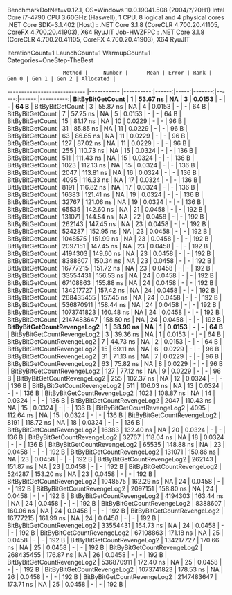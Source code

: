 
BenchmarkDotNet=v0.12.1, OS=Windows 10.0.19041.508 (2004/?/20H1)
Intel Core i7-4790 CPU 3.60GHz (Haswell), 1 CPU, 8 logical and 4 physical cores
.NET Core SDK=3.1.402
  [Host]     : .NET Core 3.1.8 (CoreCLR 4.700.20.41105, CoreFX 4.700.20.41903), X64 RyuJIT
  Job-HWZFPC : .NET Core 3.1.8 (CoreCLR 4.700.20.41105, CoreFX 4.700.20.41903), X64 RyuJIT

IterationCount=1  LaunchCount=1  WarmupCount=1  
Categories=OneStep-TheBest  

                      Method |     Number |      Mean | Error | Rank |  Gen 0 | Gen 1 | Gen 2 | Allocated |
---------------------------- |----------- |----------:|------:|-----:|-------:|------:|------:|----------:|
            **BitByBitGetCount** |          **1** |  **53.67 ns** |    **NA** |    **3** | **0.0153** |     **-** |     **-** |      **64 B** |
            BitByBitGetCount |          3 |  55.87 ns |    NA |    4 | 0.0153 |     - |     - |      64 B |
            BitByBitGetCount |          7 |  57.25 ns |    NA |    5 | 0.0153 |     - |     - |      64 B |
            BitByBitGetCount |         15 |  81.17 ns |    NA |   10 | 0.0229 |     - |     - |      96 B |
            BitByBitGetCount |         31 |  85.85 ns |    NA |   11 | 0.0229 |     - |     - |      96 B |
            BitByBitGetCount |         63 |  86.65 ns |    NA |   11 | 0.0229 |     - |     - |      96 B |
            BitByBitGetCount |        127 |  87.02 ns |    NA |   11 | 0.0229 |     - |     - |      96 B |
            BitByBitGetCount |        255 | 110.73 ns |    NA |   15 | 0.0324 |     - |     - |     136 B |
            BitByBitGetCount |        511 | 111.43 ns |    NA |   15 | 0.0324 |     - |     - |     136 B |
            BitByBitGetCount |       1023 | 112.13 ns |    NA |   15 | 0.0324 |     - |     - |     136 B |
            BitByBitGetCount |       2047 | 113.81 ns |    NA |   16 | 0.0324 |     - |     - |     136 B |
            BitByBitGetCount |       4095 | 116.33 ns |    NA |   17 | 0.0324 |     - |     - |     136 B |
            BitByBitGetCount |       8191 | 116.82 ns |    NA |   17 | 0.0324 |     - |     - |     136 B |
            BitByBitGetCount |      16383 | 121.41 ns |    NA |   19 | 0.0324 |     - |     - |     136 B |
            BitByBitGetCount |      32767 | 121.06 ns |    NA |   19 | 0.0324 |     - |     - |     136 B |
            BitByBitGetCount |      65535 | 142.60 ns |    NA |   21 | 0.0458 |     - |     - |     192 B |
            BitByBitGetCount |     131071 | 144.54 ns |    NA |   22 | 0.0458 |     - |     - |     192 B |
            BitByBitGetCount |     262143 | 147.45 ns |    NA |   23 | 0.0458 |     - |     - |     192 B |
            BitByBitGetCount |     524287 | 152.95 ns |    NA |   23 | 0.0458 |     - |     - |     192 B |
            BitByBitGetCount |    1048575 | 151.99 ns |    NA |   23 | 0.0458 |     - |     - |     192 B |
            BitByBitGetCount |    2097151 | 147.45 ns |    NA |   23 | 0.0458 |     - |     - |     192 B |
            BitByBitGetCount |    4194303 | 149.60 ns |    NA |   23 | 0.0458 |     - |     - |     192 B |
            BitByBitGetCount |    8388607 | 150.34 ns |    NA |   23 | 0.0458 |     - |     - |     192 B |
            BitByBitGetCount |   16777215 | 151.72 ns |    NA |   23 | 0.0458 |     - |     - |     192 B |
            BitByBitGetCount |   33554431 | 156.53 ns |    NA |   24 | 0.0458 |     - |     - |     192 B |
            BitByBitGetCount |   67108863 | 155.88 ns |    NA |   24 | 0.0458 |     - |     - |     192 B |
            BitByBitGetCount |  134217727 | 157.42 ns |    NA |   24 | 0.0458 |     - |     - |     192 B |
            BitByBitGetCount |  268435455 | 157.45 ns |    NA |   24 | 0.0458 |     - |     - |     192 B |
            BitByBitGetCount |  536870911 | 158.44 ns |    NA |   24 | 0.0458 |     - |     - |     192 B |
            BitByBitGetCount | 1073741823 | 160.48 ns |    NA |   24 | 0.0458 |     - |     - |     192 B |
            BitByBitGetCount | 2147483647 | 158.50 ns |    NA |   24 | 0.0458 |     - |     - |     192 B |
 **BitByBitGetCountRevengeLog2** |          **1** |  **38.99 ns** |    **NA** |    **1** | **0.0153** |     **-** |     **-** |      **64 B** |
 BitByBitGetCountRevengeLog2 |          3 |  39.36 ns |    NA |    1 | 0.0153 |     - |     - |      64 B |
 BitByBitGetCountRevengeLog2 |          7 |  44.73 ns |    NA |    2 | 0.0153 |     - |     - |      64 B |
 BitByBitGetCountRevengeLog2 |         15 |  69.11 ns |    NA |    6 | 0.0229 |     - |     - |      96 B |
 BitByBitGetCountRevengeLog2 |         31 |  71.13 ns |    NA |    7 | 0.0229 |     - |     - |      96 B |
 BitByBitGetCountRevengeLog2 |         63 |  75.82 ns |    NA |    8 | 0.0229 |     - |     - |      96 B |
 BitByBitGetCountRevengeLog2 |        127 |  77.12 ns |    NA |    9 | 0.0229 |     - |     - |      96 B |
 BitByBitGetCountRevengeLog2 |        255 | 102.37 ns |    NA |   12 | 0.0324 |     - |     - |     136 B |
 BitByBitGetCountRevengeLog2 |        511 | 106.03 ns |    NA |   13 | 0.0324 |     - |     - |     136 B |
 BitByBitGetCountRevengeLog2 |       1023 | 108.87 ns |    NA |   14 | 0.0324 |     - |     - |     136 B |
 BitByBitGetCountRevengeLog2 |       2047 | 110.43 ns |    NA |   15 | 0.0324 |     - |     - |     136 B |
 BitByBitGetCountRevengeLog2 |       4095 | 112.64 ns |    NA |   15 | 0.0324 |     - |     - |     136 B |
 BitByBitGetCountRevengeLog2 |       8191 | 118.72 ns |    NA |   18 | 0.0324 |     - |     - |     136 B |
 BitByBitGetCountRevengeLog2 |      16383 | 132.40 ns |    NA |   20 | 0.0324 |     - |     - |     136 B |
 BitByBitGetCountRevengeLog2 |      32767 | 118.04 ns |    NA |   18 | 0.0324 |     - |     - |     136 B |
 BitByBitGetCountRevengeLog2 |      65535 | 148.88 ns |    NA |   23 | 0.0458 |     - |     - |     192 B |
 BitByBitGetCountRevengeLog2 |     131071 | 150.86 ns |    NA |   23 | 0.0458 |     - |     - |     192 B |
 BitByBitGetCountRevengeLog2 |     262143 | 151.87 ns |    NA |   23 | 0.0458 |     - |     - |     192 B |
 BitByBitGetCountRevengeLog2 |     524287 | 153.20 ns |    NA |   23 | 0.0458 |     - |     - |     192 B |
 BitByBitGetCountRevengeLog2 |    1048575 | 162.29 ns |    NA |   24 | 0.0458 |     - |     - |     192 B |
 BitByBitGetCountRevengeLog2 |    2097151 | 158.80 ns |    NA |   24 | 0.0458 |     - |     - |     192 B |
 BitByBitGetCountRevengeLog2 |    4194303 | 163.44 ns |    NA |   24 | 0.0458 |     - |     - |     192 B |
 BitByBitGetCountRevengeLog2 |    8388607 | 160.06 ns |    NA |   24 | 0.0458 |     - |     - |     192 B |
 BitByBitGetCountRevengeLog2 |   16777215 | 161.99 ns |    NA |   24 | 0.0458 |     - |     - |     192 B |
 BitByBitGetCountRevengeLog2 |   33554431 | 164.73 ns |    NA |   24 | 0.0458 |     - |     - |     192 B |
 BitByBitGetCountRevengeLog2 |   67108863 | 171.18 ns |    NA |   25 | 0.0458 |     - |     - |     192 B |
 BitByBitGetCountRevengeLog2 |  134217727 | 170.66 ns |    NA |   25 | 0.0458 |     - |     - |     192 B |
 BitByBitGetCountRevengeLog2 |  268435455 | 176.87 ns |    NA |   26 | 0.0458 |     - |     - |     192 B |
 BitByBitGetCountRevengeLog2 |  536870911 | 172.40 ns |    NA |   25 | 0.0458 |     - |     - |     192 B |
 BitByBitGetCountRevengeLog2 | 1073741823 | 178.53 ns |    NA |   26 | 0.0458 |     - |     - |     192 B |
 BitByBitGetCountRevengeLog2 | 2147483647 | 173.71 ns |    NA |   25 | 0.0458 |     - |     - |     192 B |
